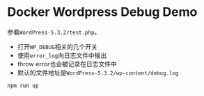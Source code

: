 Docker Wordpress Debug Demo
===========================

参看`WordPress-5.3.2/test.php`。

- 打开`WP_DEBUG`相关的几个开关
- 使用`error_log`向日志文件中输出
- throw error也会被记录在日志文件中
- 默认的文件地址是`WordPress-5.3.2/wp-content/debug.log`

```
npm run up
```
